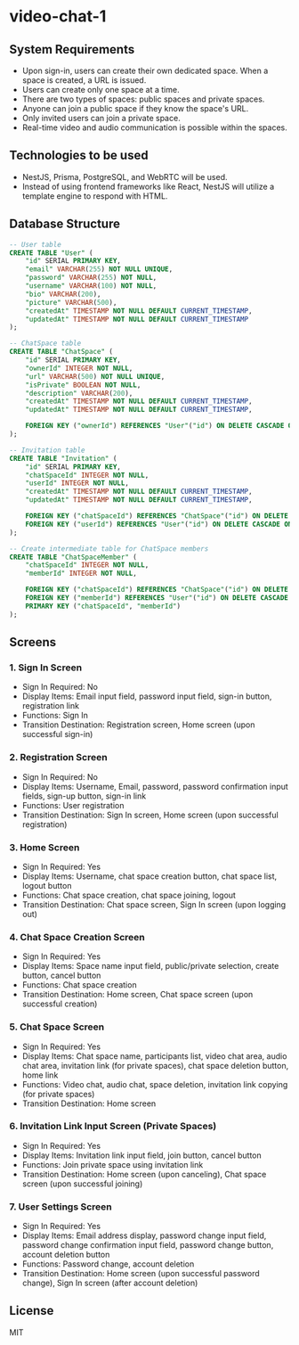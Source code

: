 # video-chat-1

## System Requirements

- Upon sign-in, users can create their own dedicated space. When a space is created, a URL is issued.
- Users can create only one space at a time.
- There are two types of spaces: public spaces and private spaces.
- Anyone can join a public space if they know the space's URL.
- Only invited users can join a private space.
- Real-time video and audio communication is possible within the spaces.

## Technologies to be used

- NestJS, Prisma, PostgreSQL, and WebRTC will be used.
- Instead of using frontend frameworks like React, NestJS will utilize a template engine to respond with HTML.

## Database Structure

```sql
-- User table
CREATE TABLE "User" (
    "id" SERIAL PRIMARY KEY,
    "email" VARCHAR(255) NOT NULL UNIQUE,
    "password" VARCHAR(255) NOT NULL,
    "username" VARCHAR(100) NOT NULL,
    "bio" VARCHAR(200),
    "picture" VARCHAR(500),
    "createdAt" TIMESTAMP NOT NULL DEFAULT CURRENT_TIMESTAMP,
    "updatedAt" TIMESTAMP NOT NULL DEFAULT CURRENT_TIMESTAMP
);

-- ChatSpace table
CREATE TABLE "ChatSpace" (
    "id" SERIAL PRIMARY KEY,
    "ownerId" INTEGER NOT NULL,
    "url" VARCHAR(500) NOT NULL UNIQUE,
    "isPrivate" BOOLEAN NOT NULL,
    "description" VARCHAR(200),
    "createdAt" TIMESTAMP NOT NULL DEFAULT CURRENT_TIMESTAMP,
    "updatedAt" TIMESTAMP NOT NULL DEFAULT CURRENT_TIMESTAMP,

    FOREIGN KEY ("ownerId") REFERENCES "User"("id") ON DELETE CASCADE ON UPDATE CASCADE
);

-- Invitation table
CREATE TABLE "Invitation" (
    "id" SERIAL PRIMARY KEY,
    "chatSpaceId" INTEGER NOT NULL,
    "userId" INTEGER NOT NULL,
    "createdAt" TIMESTAMP NOT NULL DEFAULT CURRENT_TIMESTAMP,
    "updatedAt" TIMESTAMP NOT NULL DEFAULT CURRENT_TIMESTAMP,

    FOREIGN KEY ("chatSpaceId") REFERENCES "ChatSpace"("id") ON DELETE CASCADE ON UPDATE CASCADE,
    FOREIGN KEY ("userId") REFERENCES "User"("id") ON DELETE CASCADE ON UPDATE CASCADE
);

-- Create intermediate table for ChatSpace members
CREATE TABLE "ChatSpaceMember" (
    "chatSpaceId" INTEGER NOT NULL,
    "memberId" INTEGER NOT NULL,

    FOREIGN KEY ("chatSpaceId") REFERENCES "ChatSpace"("id") ON DELETE CASCADE ON UPDATE CASCADE,
    FOREIGN KEY ("memberId") REFERENCES "User"("id") ON DELETE CASCADE ON UPDATE CASCADE,
    PRIMARY KEY ("chatSpaceId", "memberId")
);
```

## Screens

### 1. Sign In Screen

- Sign In Required: No
- Display Items: Email input field, password input field, sign-in button, registration link
- Functions: Sign In
- Transition Destination: Registration screen, Home screen (upon successful sign-in)

### 2. Registration Screen

- Sign In Required: No
- Display Items: Username, Email, password, password confirmation input fields, sign-up button, sign-in link
- Functions: User registration
- Transition Destination: Sign In screen, Home screen (upon successful registration)

### 3. Home Screen

- Sign In Required: Yes
- Display Items: Username, chat space creation button, chat space list, logout button
- Functions: Chat space creation, chat space joining, logout
- Transition Destination: Chat space screen, Sign In screen (upon logging out)

### 4. Chat Space Creation Screen

- Sign In Required: Yes
- Display Items: Space name input field, public/private selection, create button, cancel button
- Functions: Chat space creation
- Transition Destination: Home screen, Chat space screen (upon successful creation)

### 5. Chat Space Screen

- Sign In Required: Yes
- Display Items: Chat space name, participants list, video chat area, audio chat area, invitation link (for private spaces), chat space deletion button, home link
- Functions: Video chat, audio chat, space deletion, invitation link copying (for private spaces)
- Transition Destination: Home screen

### 6. Invitation Link Input Screen (Private Spaces)

- Sign In Required: Yes
- Display Items: Invitation link input field, join button, cancel button
- Functions: Join private space using invitation link
- Transition Destination: Home screen (upon canceling), Chat space screen (upon successful joining)

### 7. User Settings Screen

- Sign In Required: Yes
- Display Items: Email address display, password change input field, password change confirmation input field, password change button, account deletion button
- Functions: Password change, account deletion
- Transition Destination: Home screen (upon successful password change), Sign In screen (after account deletion)

## License

MIT

